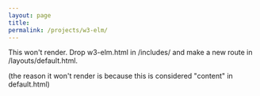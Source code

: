 ```yaml
---
layout: page
title: 
permalink: /projects/w3-elm/
---
```


This won't render. Drop w3-elm.html in /includes/ and make a new route in /layouts/default.html.

(the reason it won't render is because this is considered "content" in default.html)